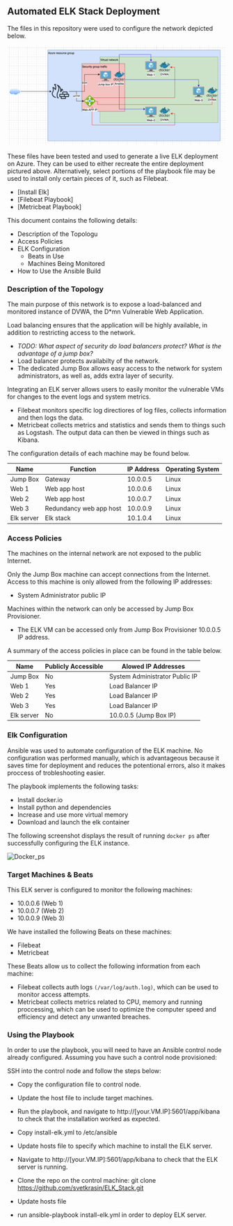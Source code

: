 ## Automated ELK Stack Deployment

The files in this repository were used to configure the network depicted below.

![Network diagram](Images/Network-diagram.png)

These files have been tested and used to generate a live ELK deployment on Azure. They can be used to either recreate the entire deployment pictured above. Alternatively, select portions of the playbook file may be used to install only certain pieces of it, such as Filebeat.

  - [Install Elk]
  - [Filebeat Playbook]
  - [Metricbeat Playbook]

This document contains the following details:
- Description of the Topologu
- Access Policies
- ELK Configuration
  - Beats in Use
  - Machines Being Monitored
- How to Use the Ansible Build


### Description of the Topology

The main purpose of this network is to expose a load-balanced and monitored instance of DVWA, the D*mn Vulnerable Web Application.

Load balancing ensures that the application will be highly available, in addition to restricting access to the network.
- _TODO: What aspect of security do load balancers protect? What is the advantage of a jump box?_
- Load balancer protects availabilty of the network.
- The dedicated Jump Box allows easy access to the network for system administrators, as well as, adds extra layer of security.

Integrating an ELK server allows users to easily monitor the vulnerable VMs for changes to the event logs and system metrics.
- Filebeat monitors specific log directiores of log files, collects information and then logs the data.
- Metricbeat collects metrics and statistics and sends them to things such as Logstash. The output data can then be viewed in things such as Kibana.

The configuration details of each machine may be found below.

| Name       | Function                | IP Address | Operating System |
|------------|-------------------------|------------|------------------|
| Jump Box   | Gateway                 | 10.0.0.5   | Linux            |
| Web 1      | Web app host            | 10.0.0.6   | Linux            |
| Web 2      | Web app host            | 10.0.0.7   | Linux            |
| Web 3      | Redundancy web app host | 10.0.0.9   | Linux            |
| Elk server | Elk stack               | 10.1.0.4   | Linux            |

### Access Policies

The machines on the internal network are not exposed to the public Internet. 

Only the Jump Box machine can accept connections from the Internet. Access to this machine is only allowed from the following IP addresses:
- System Administrator public IP

Machines within the network can only be accessed by Jump Box Provisioner.
- The ELK VM can be accessed only from Jump Box Provisioner 10.0.0.5 IP address.

A summary of the access policies in place can be found in the table below.

| Name       | Publicly Accessible | Alowed IP Addresses            |
|------------|---------------------|--------------------------------|
| Jump Box   | No                  | System Administrator Public IP |
| Web 1      | Yes                 | Load Balancer IP               |
| Web 2      | Yes                 | Load Balancer IP               |
| Web 3      | Yes                 | Load Balancer IP               |
| Elk server | No                  | 10.0.0.5 (Jump Box IP)         |

### Elk Configuration

Ansible was used to automate configuration of the ELK machine. No configuration was performed manually, which is advantageous because it saves time for deployment and reduces the potentional errors, also it makes proccess of trobleshooting easier.

The playbook implements the following tasks:
- Install docker.io
- Install python and dependencies
- Increase and use more virtual memory
- Download and launch the elk container

The following screenshot displays the result of running `docker ps` after successfully configuring the ELK instance.

![Docker_ps](Images/docker_ps.png)

### Target Machines & Beats
This ELK server is configured to monitor the following machines:
- 10.0.0.6 (Web 1)
- 10.0.0.7 (Web 2)
- 10.0.0.9 (Web 3)

We have installed the following Beats on these machines:
- Filebeat
- Metricbeat

These Beats allow us to collect the following information from each machine:
- Filebeat collects auth logs `(/var/log/auth.log)`, which can be used to monitor access attempts. 
- Metricbeat collects metrics related to CPU, memory and running proccessing, which can be used to optimize the computer speed and efficiency and detect any unwanted breaches.

### Using the Playbook
In order to use the playbook, you will need to have an Ansible control node already configured. Assuming you have such a control node provisioned: 

SSH into the control node and follow the steps below:
- Copy the configuration file to control node.
- Update the host file to include target machines.
- Run the playbook, and navigate to http://[your.VM.IP]:5601/app/kibana to check that the installation worked as expected.

- Copy install-elk.yml to /etc/ansible
- Update hosts file to specify which machine to install the ELK server.
- Navigate to http://[your.VM.IP]:5601/app/kibana to check that the ELK server is running.

- Clone the repo on the control machine: git clone https://github.com/svetkrasin/ELK_Stack.git 
- Update hosts file
- run ansible-playbook install-elk.yml in order to deploy ELK server.
